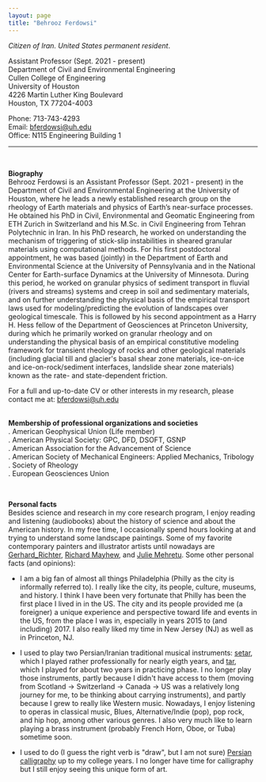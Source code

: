 ```yaml
---
layout: page
title: "Behrooz Ferdowsi"
---
```



<i> Citizen of Iran. United States permanent resident</i>.<br>

Assistant Professor (Sept. 2021 - present)<br>
Department of Civil and Environmental Engineering<br>
Cullen College of Engineering<br>
University of Houston<br>
4226 Martin Luther King Boulevard<br>
Houston, TX 77204-4003<br>

Phone: 713-743-4293<br>
Email: bferdowsi@uh.edu<br>
Office: N115 Engineering Building 1<br>

---
<br>

**Biography**<br> 
Behrooz Ferdowsi is an Assistant Professor (Sept. 2021 - present) in the Department of Civil and Environmental Engineering at the University of Houston, where he leads a newly established research group on the rheology of Earth materials and physics of Earth’s near-surface processes. He obtained his PhD in Civil, Environmental and Geomatic Engineering from ETH Zurich in Switzerland and his M.Sc. in Civil Engineering from Tehran Polytechnic in Iran. In his PhD research, he worked on understanding the mechanism of triggering of stick-slip instabilities in sheared granular materials using computational methods. For his first postdoctoral appointment, he was based (jointly) in the Department of Earth and Environmental Science at the University of Pennsylvania and in the National Center for Earth-surface Dynamics at the University of Minnesota. During this period, he worked on granular physics of sediment transport in fluvial (rivers and streams) systems and creep in soil and sedimentary materials, and on further understanding the physical basis of the empirical transport laws used for modeling/predicting the evolution of landscapes over geological timescale. This is followed by his second appointment as a Harry H. Hess fellow of the Department of Geosciences at Princeton University, during which he primarily worked on granular rheology and on understanding the physical basis of an empirical constitutive modeling framework for transient rheology of rocks and other geological materials (including glacial till and glacier's basal shear zone materials, ice-on-ice and ice-on-rock/sediment interfaces, landslide shear zone materials) known as the rate- and state-dependent friction. 

For a full and up-to-date CV or other interests in my research, please contact me at: <span style="color:#1E88E5">bferdowsi@uh.edu</span><br> 
<br>

**Membership of professional organizations and societies**<br>
. American Geophysical Union (Life member)<br>
. American Physical Society: GPC, DFD, DSOFT, GSNP<br> 
. American Association for the Advancement of Science<br> 
. American Society of Mechanical Engineers: Applied Mechanics, Tribology<br>
. Society of Rheology<br>
. European Geosciences Union<br>

<br>

**Personal facts**<br> 
Besides science and research in my core research program, I enjoy reading and listening (audiobooks) about the history of science and about the American history. In my free time, I occasionally spend hours looking at and trying to understand some landscape paintings. Some of my favorite contemporary painters and illustrator artists until nowadays are [Gerhard_Richter](https://en.wikipedia.org/wiki/Gerhard_Richter), [Richard Mayhew](https://en.wikipedia.org/wiki/Richard_Mayhew), and [Julie Mehretu](https://en.wikipedia.org/wiki/Julie_Mehretu). Some other personal facts (and opinions):


* I am a big fan of almost all things Philadelphia (Philly as the city is informally referred to). I really like the city, its people, culture, museums, and history. I think I have been very fortunate that Philly has been the first place I lived in in the US. The city and its people provided me (a foreigner) a unique experience and perspective toward life and events in the US, from the place I was in, especially in years 2015 to (and including) 2017. I also really liked my time in New Jersey (NJ) as well as in Princeton, NJ.

* I used to play two Persian/Iranian traditional musical instruments: [setar](https://en.wikipedia.org/wiki/Setar), which I played rather professionally for nearly eigth years, and [tar](https://en.wikipedia.org/wiki/Tar_(string_instrument)), which I played for about two years in practicing phase. I no longer play those instruments, partly because I didn't have access to them (moving from Scotland -> Switzerland -> Canada -> US was a relatively long journey for me, to be thinking about carrying instruments), and partly because I grew to really like Western music. Nowadays, I enjoy listening to operas in classical music, Blues, Alternative/Indie (pop), pop rock, and hip hop, among other various genres. I also very much like to learn playing a brass instrument (probably French Horn, Oboe, or Tuba) sometime soon.

* I used to do (I guess the right verb is "draw", but I am not sure) [Persian calligraphy](https://en.wikipedia.org/wiki/Persian_calligraphy) up to my college years. I no longer have time for calligraphy but I still enjoy seeing this unique form of art.

